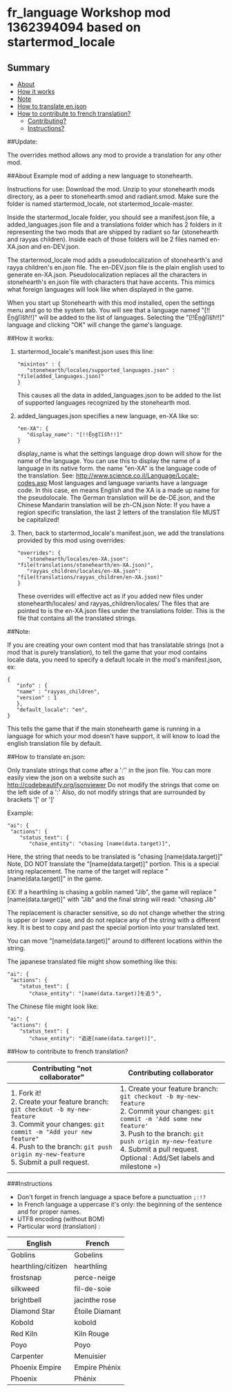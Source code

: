 # fr_language Workshop mod 1362394094 based on startermod_locale

## Summary

- [About](#about)
- [How it works](#how-it-works)
- [Note](#note)
- [How to translate en.json](#how-to-translate-enjson)
- [How to contribute to french translation?](#how-to-contribute-to-french-translation)
   - [Contributing?](#how-to-contribute-to-french-translation)
   - [Instructions?](#instructions)

##Update:

The overrides method allows any mod to provide a translation for any other mod.

##About
Example mod of adding a new language to stonehearth.

Instructions for use: Download the mod. Unzip to your stonehearth mods directory, as a peer to stonehearth.smod and radiant.smod. Make sure the folder is named startermod_locale, not startermod_locale-master.

Inside the startermod_locale folder, you should see a manifest.json file, a added_languages.json file and a translations folder which has 2 folders in it representing the two mods that are shipped by radiant so far (stonehearth and rayyas children). Inside each of those folders will be 2 files named en-XA.json and en-DEV.json.

The startermod_locale mod adds a pseudolocalization of stonehearth's and rayya children's en.json file. The en-DEV.json file is the plain english used to generate en-XA.json. Pseudolocalization replaces all the characters in stonehearth's en.json file with characters that have accents. This mimics what foreign languages will look like when displayed in the game.

When you start up Stonehearth with this mod installed, open the settings menu and go to the system tab. You will see that a language named "[!!Ēņģľĭšħ!!]" will be added to the list of languages. Selecting the "[!!Ēņģľĭšħ!!]" language and clicking "OK" will change the game's language.

##How it works:

1) startermod_locale's manifest.json uses this line:<br>
   ````
   "mixintos" : {
      "stonehearth/locales/supported_languages.json" : "file(added_languages.json)"
   }
   ````
   This causes all the data in added_languages.json to be added to the list of supported languages recognized by the stonehearth mod.

2) added_languages.json specifies a new language, en-XA like so:<br>
   ````
   "en-XA": {
      "display_name": "[!!Ēņģľĭšħ!!]"
   }
   ````
   display_name is what the settings language drop down will show for the name of the language. You can use this to display the name of a language in its native form.
   the name "en-XA" is the language code of the translation. See: http://www.science.co.il/Language/Locale-codes.asp
   Most languages and language variants have a language code. In this case, en means English and the XA is a made up name for the pseudolocale.
   The German translation will be de-DE.json, and the Chinese Mandarin translation will be zh-CN.json
   Note: If you have a region specific translation, the last 2 letters of the translation file MUST be capitalized!

3) Then, back to startermod_locale's manifest.json, we add the translations provided by this mod using overrides:<br>
   ````
   "overrides": {
      "stonehearth/locales/en-XA.json": "file(translations/stonehearth/en-XA.json)",
      "rayyas_children/locales/en-XA.json": "file(translations/rayyas_children/en-XA.json)"
   }
   ````
   These overrides will effective act as if you added new files under stonehearth/locales/ and rayyas_children/locales/
   The files that are pointed to is the en-XA.json files under the translations folder. This is the file that contains all the translated strings.

##Note:

If you are creating your own content mod that has translatable strings (not a mod that is purely translation), to tell the game that your mod contains locale data, you need to specify a default locale in the mod's manifest.json, ex:
   ````
   {
      "info" : {
      "name" : "rayyas_children",
      "version" : 1
      },
      "default_locale": "en",
   }
   ````

  This tells the game that if the main stonehearth game is running in a language for which your mod doesn't have support, it will know to load the english translation file by default.

##How to translate en.json:

Only translate strings that come after a ':'' in the json file. You can more easily view the json on a website such as http://codebeautify.org/jsonviewer
Do not modify the strings that come on the left side of a ':'
Also, do not modify strings that are surrounded by brackets '[' or ']'

Example:
  ````
  "ai": {
   "actions": {
      "status_text": {
         "chase_entity": "chasing [name(data.target)]",
  ````

Here, the string that needs to be translated is "chasing [name(data.target)]"
Note, DO NOT translate the "[name(data.target)]" portion. This is a special string replacement. The name of the target will replace "[name(data.target)]" in the game.

EX: If a hearthling is chasing a goblin named "Jib", the game will replace "[name(data.target)]" with "Jib" and the final string will read: "chasing Jib"

The replacement is character sensitive, so do not change whether the string is upper or lower case, and do not replace any of the string with a different key. It is best
to copy and past the special portion into your translated text.

You can move "[name(data.target)]" around to different locations within the string.

The japanese translated file might show something like this:<br>
  ````
  "ai": {
   "actions": {
      "status_text": {
         "chase_entity": "[name(data.target)]を追う",
  ````

The Chinese file might look like:<br>
  ````
  "ai": {
   "actions": {
      "status_text": {
         "chase_entity": "追逐[name(data.target)]",
  ````

##How to contribute to french translation?

**Contributing "not collaborator"** | **Contributing collaborator**
--- | ---
1. Fork it!<br> 2. Create your feature branch: `git checkout -b my-new-feature`<br> 3. Commit your changes: `git commit -m "Add your new feature"`<br> 4. Push to the branch: `git push origin my-new-feature`<br> 5. Submit a pull request. | 1. Create your feature branch: `git checkout -b my-new-feature`<br> 2. Commit your changes: `git commit -m 'Add some new feature'`<br> 3. Push to the branch: `git push origin my-new-feature`<br> 4. Submit a pull request.<br> Optional : Add/Set labels and milestone =)

###Instructions

* Don't forget in french language a space before a punctuation `;:!?`
* In French language a uppercase it's only: the beginning of the sentence and for proper names.
* UTF8 encoding (without BOM)
* Particular word (translation) : 

**English** | **French**
--- | ---
Goblins | Gobelins
hearthling/citizen | hearthling
frostsnap | perce-neige
silkweed | fil-de-soie
brightbell | jacinthe rose
Diamond Star | Étoile Diamant
Kobold | kobold
Red Kiln | Kiln Rouge
Poyo | Poyo
Carpenter | Menuisier
Phoenix Empire | Empire Phénix
Phoenix | Phénix
